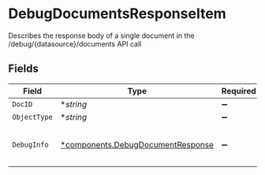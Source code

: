 # DebugDocumentsResponseItem

Describes the response body of a single document in the /debug/{datasource}/documents API call


## Fields

| Field                                                                                 | Type                                                                                  | Required                                                                              | Description                                                                           |
| ------------------------------------------------------------------------------------- | ------------------------------------------------------------------------------------- | ------------------------------------------------------------------------------------- | ------------------------------------------------------------------------------------- |
| `DocID`                                                                               | **string*                                                                             | :heavy_minus_sign:                                                                    | Id of the document                                                                    |
| `ObjectType`                                                                          | **string*                                                                             | :heavy_minus_sign:                                                                    | objectType of the document                                                            |
| `DebugInfo`                                                                           | [*components.DebugDocumentResponse](../../models/components/debugdocumentresponse.md) | :heavy_minus_sign:                                                                    | Describes the response body of the /debug/{datasource}/document API call              |